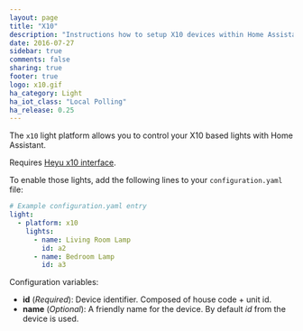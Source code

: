 ```yaml
---
layout: page
title: "X10"
description: "Instructions how to setup X10 devices within Home Assistant."
date: 2016-07-27
sidebar: true
comments: false
sharing: true
footer: true
logo: x10.gif
ha_category: Light
ha_iot_class: "Local Polling"
ha_release: 0.25
---
```


The `x10` light platform allows you to control your X10 based lights with Home Assistant.

Requires [Heyu x10 interface](http://www.heyu.org).

To enable those lights, add the following lines to your `configuration.yaml` file:

```yaml
# Example configuration.yaml entry
light:
  - platform: x10
    lights:
      - name: Living Room Lamp
        id: a2
      - name: Bedroom Lamp
        id: a3
```

Configuration variables:

- **id** (*Required*): Device identifier. Composed of house code + unit id.
- **name** (*Optional*): A friendly name for the device. By default *id* from the device is used.
